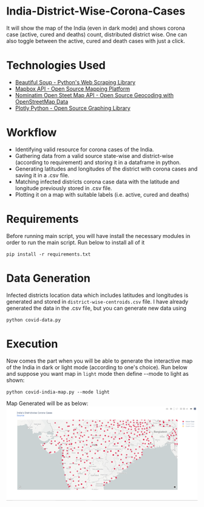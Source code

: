 # India-District-Wise-Corona-Cases
It will show the map of the India (even in dark mode) and shows corona case (active, cured and deaths) count, distributed district wise. One can also toggle between the active, cured and death cases with just a click.

# Technologies Used
* [Beautiful Soup - Python's Web Scraping Library](https://www.crummy.com/software/BeautifulSoup/) <br>
* [Mapbox API - Open Source Mapping Platform](https://docs.mapbox.com/api/maps/) <br>
* [Nominatim Open Steet Map API - Open Source Geocoding with OpenStreetMap Data](https://nominatim.org/release-docs/develop/api/Overview/) <br>
* [Plotly Python - Open Source Graphing Library](https://plotly.com/python/) <br>

# Workflow
* Identifying valid resource for corona cases of the India. <br>
* Gathering data from a valid source state-wise and district-wise (according to requirement) and storing it in a dataframe in python. <br>
* Generating latitudes and longitudes of the district with corona cases and saving it in a .csv file.
* Matching infected districts corona case data with the latitude and longitude previously stored in .csv file.
* Plotting it on a map with suitable labels (i.e. active, cured and deaths)

# Requirements
Before running main script, you will have install the necessary modules in order to run the main script. Run below to install all of it
```
pip install -r requirements.txt
```

# Data Generation
Infected districts location data which includes latitudes and longitudes is generated and stored in ```district-wise-centroids.csv``` file. I have already generated the data in the .csv file, but you can generate new data using
```
python covid-data.py
```

# Execution
Now comes the part when you will be able to generate the interactive map of the India in dark or light mode (according to one's choice).
Run below and suppose you want map in ```light``` mode then define --mode to light as shown:
```
python covid-india-map.py --mode light
```
Map Generated will be as below:
![Output](https://github.com/JeetKaria06/India-District-Wise-Corona-Cases/blob/master/Images/lightMode.png)

